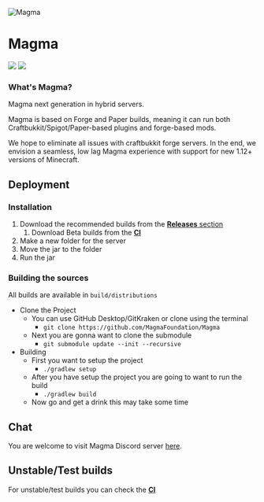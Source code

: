 ![Magma](https://img.hexeption.co.uk/magma-new.png)

# Magma

![](https://img.shields.io/badge/Minecraft%20Forge-1.12.2%20--%202838-orange.svg?style=for-the-badge) [![](https://img.shields.io/jenkins/build/https/ci.hexeption.co.uk/job/Magma?label=CI&style=for-the-badge)](https://ci.hexeption.co.uk)

### What's Magma?

Magma next  generation in hybrid servers.

Magma is based on Forge and Paper builds, meaning it can run both Craftbukkit/Spigot/Paper-based plugins and forge-based mods.

We hope to eliminate all issues with craftbukkit forge servers. In the end, we envision a seamless, low lag Magma experience with support for new 1.12+ versions of Minecraft.

## Deployment

### Installation

1. Download the recommended builds from the [**Releases** section](https://github.com/KettleFoundation/Kettle/releases)
   1. Download Beta builds from the [**CI**](https://ci.hexeption.co.uk/job/Magma/)
2. Make a new folder for the server
3. Move the jar to the folder
4. Run the jar

### Building the sources

All builds are available in `build/distributions`

- Clone the Project
  - You can use GitHub Desktop/GitKraken or clone using the terminal 
    - `git clone https://github.com/MagmaFoundation/Magma` 
  - Next you are gonna want to clone the submodule
    - `git submodule update --init --recursive` 
- Building
  - First you want to setup the project
    - `./gradlew setup`
  - After you have setup the project you are going to want to run the build
    - `./gradlew build`
  - Now go and get a drink this may take some time

## Chat

You are welcome to visit Magma Discord server [here](https://discord.gg/6rkqngA).

## Unstable/Test builds

For unstable/test builds you can check the [__CI__](https://ci.hexeption.co.uk/job/Magma)